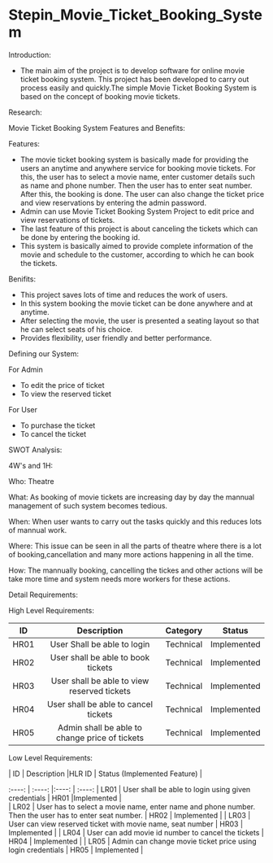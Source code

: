 # Stepin_Movie_Ticket_Booking_System

Introduction:

* The main aim of the project is to develop software for online movie ticket booking system. This project has been developed to carry out process easily and quickly.The simple Movie Ticket Booking System is based on the concept of booking movie tickets. 

Research:

Movie Ticket Booking System Features and Benefits:

Features:

* The movie ticket booking system is basically made for providing the users an anytime and anywhere service for booking movie tickets. For this, the user has to select a movie name, enter customer details such as name and phone number. Then the user has to enter seat number. After this, the booking is done. The user can also change the ticket price and view reservations by entering the admin password.
* Admin can use Movie Ticket Booking System Project to edit price and view reservations of tickets.
* The last feature of this project is about canceling the tickets which can be done by entering the booking id.
* This system is basically aimed to provide complete information of the movie and schedule to the customer, according to which he can book the tickets.

Benifits:

* This project saves lots of time and reduces the work of users.
* In this system booking the movie ticket can be done anywhere and at anytime.
* After selecting the movie, the user is presented a seating layout so that he can select seats of his choice.
* Provides flexibility, user friendly and better performance.

Defining our System:

For Admin
* To edit the price of ticket
* To view the reserved ticket

For User
* To purchase the ticket
* To cancel the ticket

SWOT Analysis:


4W's and 1H:

Who:
Theatre 

What:
As booking of movie tickets are increasing day by day the mannual management of such system becomes tedious.

When:
When user wants to carry out the tasks quickly and this reduces lots of mannual work. 

Where:
This issue can be seen in all the parts of theatre where there is a lot of booking,cancellation and many more actions happening in all the time.

How:
The mannually booking, cancelling the tickes and other actions will be take more time and system needs more workers for these actions.

Detail Requirements:

High Level Requirements:

| ID    | Description                                    |Category   | Status      |
:----:  | :----:                                         |:----:     | :----:
| HR01  | User Shall be able to login                    | Technical | Implemented |
| HR02  | User shall be able to book tickets             | Technical | Implemented |
| HR03  | User shall be able to view reserved tickets    | Technical | Implemented |
| HR04  | User shall be able to cancel tickets           | Technical | Implemented |
| HR05  | Admin shall be able to change price of tickets | Technical | Implemented | 

Low Level Requirements:

| ID    | Description                                    |HLR ID     | Status (Implemented  Feature) |

:----:  | :----:                                         |:----:     | :----:
| LR01  | User shall be able to  login using given credentials     | HR01      |Implemented                    |               
| LR02  | User has to select a movie name, enter name and phone number. Then the user has to enter seat number. | HR02      | Implemented |
| LR03  | User can view reserved ticket with movie name, seat number | HR03      | Implemented |
| LR04  | User can add movie id number to cancel the tickets | HR04      | Implemented |
| LR05  | Admin can change movie ticket price using login credentials | HR05      | Implemented |



